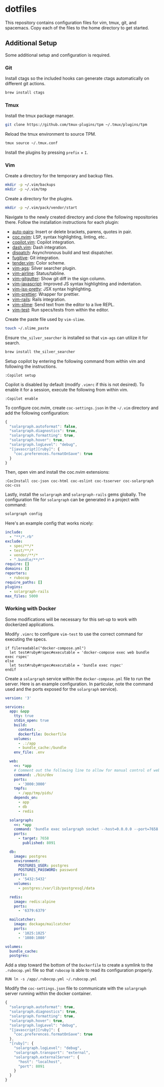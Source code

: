 # dotfiles

This repository contains configuration files for vim, tmux, git, and spacemacs. Copy each of the files to the home directory to get started.

## Additional Setup

Some additional setup and configuration is required.

### Git

Install ctags so the included hooks can generate ctags automatically on different git actions.

```bash
brew install ctags
```

### Tmux

Install the tmux package manager.

```bash
git clone https://github.com/tmux-plugins/tpm ~/.tmux/plugins/tpm
```

Reload the tmux environment to source TPM.

```bash
tmux source ~/.tmux.conf
```

Install the plugins by pressing `prefix` + `I`.

### Vim

Create a directory for the temporary and backup files.

```bash
mkdir -p ~/.vim/backups
mkdir -p ~/.vim/tmp
```

Create a directory for the plugins.

```bash
mkdir -p ~/.vim/pack/vendor/start
```

Navigate to the newly created directory and clone the following repositories there. Follow the installation instructions for each plugin:

* [auto-pairs](https://github.com/jiangmiao/auto-pairs): Insert or delete brackets, parens, quotes in pair.
* [coc.nvim](https://github.com/neoclide/coc.nvim): LSP, syntax highlighting, linting, etc..
* [copilot.vim](https://github.com/github/copilot.vim): Copilot integration.
* [dash.vim](https://github.com/rizzatti/dash.vim): Dash integration.
* [dispatch](https://github.com/tpope/vim-dispatch): Asynchronous build and test dispatcher.
* [fugitive](https://github.com/tpope/vim-fugitive): Git integration.
* [tender.vim](https://github.com/jacoborus/tender.vim): Color scheme.
* [vim-ags](https://github.com/gabesoft/vim-ags): Silver searcher plugin.
* [vim-airline](https://github.com/vim-airline/vim-airline): Status/tabline.
* [vim-gitgutter](https://github.com/airblade/vim-gitgutter): Show git diff in the sign column.
* [vim-javascript](https://github.com/pangloss/vim-javascript): Improved JS syntax highlighting and indentation.
* [vim-jsx-pretty](https://github.com/MaxMEllon/vim-jsx-pretty): JSX syntax highlighting.
* [vim-prettier](https://github.com/prettier/vim-prettier): Wrapper for prettier.
* [vim-rails](https://github.com/tpope/vim-rails): Rails integration.
* [vim-slime](https://github.com/jpalardy/vim-slime): Send text from the editor to a live REPL.
* [vim-test](https://github.com/vim-test/vim-test): Run specs/tests from within the editor.

Create the paste file used by `vim-slime`.

```bash
touch ~/.slime_paste
```

Ensure `the_silver_searcher` is installed so that `vim-ags` can utilize it for search.

```bash
brew install the_silver_searcher
```

Setup copilot by entering the following command from within vim and following the instructions.

```
:Copilot setup
```

Copilot is disabled by default (modify `.vimrc` if this is not desired). To enable it for a session, execute the following from within vim.

```
:Copilot enable
```

To configure coc.nvim, create `coc-settings.json` in the `~/.vim` directory and add the following configuration:

```javascript
{
  "solargraph.autoformat": false,
  "solargraph.diagnostics": true,
  "solargraph.formatting": true,
  "solargraph.hover": true,
  "solargraph.logLevel": "debug",
  "[javascript][ruby]": {
    "coc.preferences.formatOnSave": true
  }
}
```

Then, open vim and install the coc.nvim extensions:

```
:CocInstall coc-json coc-html coc-eslint coc-tsserver coc-solargraph coc-css
```

Lastly, install the `solargraph` and `solargraph-rails` gems globally. The configuration file for `solargraph` can be generated in a project with command:

```bash
solargraph config
```

Here's an example config that works nicely:

```yaml
include:
  - "**/*.rb"
exclude:
  - spec/**/*
  - test/**/*
  - vendor/**/*
  - ".bundle/**/*"
require: []
domains: []
reporters:
  - rubocop
require_paths: []
plugins:
  - solargraph-rails
max_files: 5000
```

### Working with Docker

Some modifications will be necessary for this set-up to work with dockerized applications.

Modify `.vimrc` to configure `vim-test` to use the correct command for executing the specs.

```vimscript
if filereadable("docker-compose.yml")
  let test#ruby#rspec#executable = 'docker-compose exec web bundle exec rspec'
else
  let test#ruby#rspec#executable = 'bundle exec rspec'
endif
```

Create a `solargraph` service within the `docker-compose.yml` file to run the server. Here is an example configuration. In particular, note the command used and the ports exposed for the `solargraph` service).

```yaml
version: '3'

services:
  app: &app
    tty: true
    stdin_open: true
    build:
      context: .
      dockerfile: Dockerfile
    volumes:
      - .:/app
      - bundle_cache:/bundle
    env_file: .env

  web:
    <<: *app
    # Comment out the following line to allow for manual control of web server init
    command: ./bin/dev
    ports:
      - '3000:3000'
    tmpfs:
      - /app/tmp/pids/
    depends_on:
      - app
      - db
      - redis

  solargraph:
    <<: *app
    command: 'bundle exec solargraph socket --host=0.0.0.0 --port=7658'
    ports:
      - target: 7658
        published: 8091

  db:
    image: postgres
    environment:
      POSTGRES_USER: postgres
      POSTGRES_PASSWORD: password
    ports:
      - '5432:5432'
    volumes:
      - postgres:/var/lib/postgresql/data

  redis:
    image: redis:alpine
    ports:
      - '6379:6379'

  mailcatcher:
    image: dockage/mailcatcher
    ports:
      - '1025:1025'
      - '1080:1080'

volumes:
  bundle_cache:
  postgres:
```

Add a step toward the bottom of the `Dockerfile` to create a symlink to the `.rubocop.yml` file so that `rubocop` is able to read its configuration properly.

```
RUN ln -s /app/.rubocop.yml ~/.rubocop.yml
```

Modify the `coc-settings.json` file to communicate with the `solargraph` server running within the docker container.

```javascript
{
  "solargraph.autoformat": true,
  "solargraph.diagnostics": true,
  "solargraph.formatting": true,
  "solargraph.hover": true,
  "solargraph.logLevel": "debug",
  "[javascript][ruby]": {
    "coc.preferences.formatOnSave": true
  },
  "[ruby]": {
    "solargraph.logLevel": "debug",
    "solargraph.transport": "external",
    "solargraph.externalServer": {
      "host": "localhost",
      "port": 8091
    }
  }
}
```
